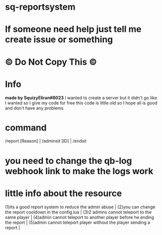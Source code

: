 # sq-reportsystem
# If someone need help just tell me create issue or something
# © Do Not Copy This ©
# Info
**made by SquizyEliran#8023**
I wanted to create a server but it didn't go like I wanted so I give my code for free
this code is little old so I hope all is good and don't have any problems
# command
/report [Reason] | /adminsit [ID] | /endsit
# you need to change the qb-log webhook link to make the logs work
# little info about the resource
(1)its a good report system to reduce the admin abuse | (2)you can change the report cooldown in the config.lua | (3)2 admins cannot teleport to the same player | (4)admin cannot teleport to another player before he ending the report | (5)admin cannot teleport player without the player sending a report |
